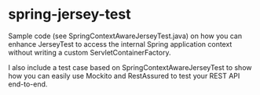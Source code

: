spring-jersey-test
==================
Sample code (see SpringContextAwareJerseyTest.java) on how you can enhance
JerseyTest to access the internal Spring application context without writing a
custom ServletContainerFactory.

I also include a test case based on SpringContextAwareJerseyTest to show how you
can easily use Mockito and RestAssured to test your REST API end-to-end.

